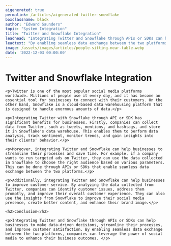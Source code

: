 ```yaml
---
aigenerated: true
permalink: /articles/aigenerated-twitter-snowflake
boxclassname: black
author: "Edward Saunders"
topic: "System Integration"
title: "Twitter and Snowflake Integration"
leadhead: "Integrating Twitter and Snowflake through APIs or SDKs can help businesses to make data-driven decisions, streamline their processes, and improve customer satisfaction"
leadtext: "By enabling seamless data exchange between the two platforms, companies can leverage the power of social media to enhance their business outcomes."
image: /assets/images/articles/people-sitting-near-table.webp
date: '2022-12-03 00:00:00'
---
```

<div class="arttext">	<h1>Twitter and Snowflake Integration</h1>

	<p>Twitter is one of the most popular social media platforms worldwide. Millions of people use it every day, and it has become an essential tool for businesses to connect with their customers. On the other hand, Snowflake is a cloud-based data warehousing platform that is designed to handle enormous amounts of data.</p>

	<p>Integrating Twitter with Snowflake through API or SDK has significant benefits for businesses. Firstly, companies can collect data from Twitter, such as tweets, mentions, and hashtags, and store it in Snowflake's data warehouse. This enables them to perform data analysis, track sentiment, monitor trends, and gain insights into their clients' behavior.</p>

	<p>Moreover, integrating Twitter and Snowflake can help businesses to streamline their processes and save time. For example, if a company wants to run targeted ads on Twitter, they can use the data collected in Snowflake to choose the right audience based on various parameters. This can be done through APIs or SDKs that enable seamless data exchange between the two platforms.</p>

	<p>Additionally, integrating Twitter and Snowflake can help businesses to improve customer service. By analyzing the data collected from Twitter, companies can identify customer issues, address them promptly, and improve their overall customer experience. They can also use the insights from Snowflake to improve their social media presence, create better content, and enhance their brand image.</p>

	<h2>Conclusion</h2>

	<p>Integrating Twitter and Snowflake through APIs or SDKs can help businesses to make data-driven decisions, streamline their processes, and improve customer satisfaction. By enabling seamless data exchange between the two platforms, companies can leverage the power of social media to enhance their business outcomes. </p>
	
</div>